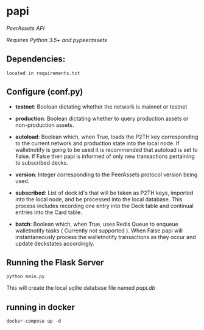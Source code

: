 # papi
*PeerAssets API*

*Requires Python 3.5+ and pypeerassets*

## Dependencies:
```
located in requirements.txt
```
## Configure (conf.py)
- **testnet**:
    Boolean dictating whether the network is mainnet or testnet

- **production**:
    Boolean dictating whether to query production assets or non-production assets.

- **autoload**:
    Boolean which, when True, loads the P2TH key corresponding to the current network
    and production state into the local node. If walletnotify is going to be used it is
    recommended that autoload is set to False. If False then papi is informed of only new 
    transactions pertaining to subscribed decks.

- **version**:
    Integer corresponding to the PeerAssets protocol version being used.

- **subscribed**:
    List of deck id's that will be taken as P2TH keys, imported into the local node, and
    be processed into the local database. This process includes recording one entry into 
    the Deck table and continual entries into the Card table.
 
- **batch**:
    Boolean which, when True, uses Redis Queue to enqueue walletnotify tasks ( Currently not supported ). When False papi will         instantaneously process the walletnotify transactions as they occur and update deckstates accordingly.
    
## Running the Flask Server
```
python main.py
```
This will create the local sqlite database file named *papi.db*

## running in docker

`docker-compose up -d`
